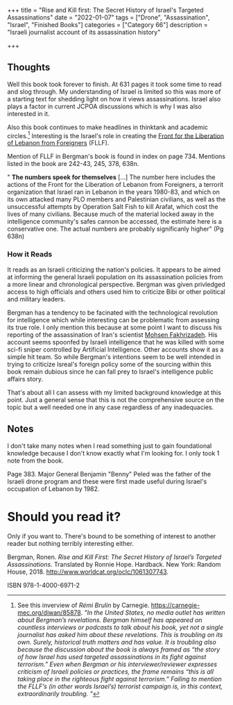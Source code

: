 +++
title = "Rise and Kill first: The Secret History of Israel's Targeted Assassinations"
date = "2022-01-07"
tags = ["Drone", "Assassination", "Israel", "Finished Books"]
categories = ["Category 66"]
description = "Israeli journalist account of its assassination history"

+++

## Thoughts

Well this book took forever to finish. At 631 pages it took some time to read and slog through. My understanding of Israel is limited so this was more of a starting text for shedding light on how it views assassinations. Israel also plays a factor in current JCPOA discussions which is why I was also interested in it. 

Also this book continues to make headlines in thinktank and academic circles.[^1] Interesting is the Israel's role in creating the [Front for the Liberation of Lebanon from Foreigners](https://en.wikipedia.org/wiki/Front_for_the_Liberation_of_Lebanon_from_Foreigners) (FLLF).

Mention of FLLF in Bergman's book is found in index on page 734. Mentions listed in the book are 242-43, 245, 378, 638n. 

" **The numbers speek for themselves** […]  The number here includes the actions of the Front for the Liberation of Lebanon from Foreigners, a terrorit organization that Israel ran in Lebanon in the years 1980-83, and which on its own attacked many PLO members and Palestinian civilians, as well as the unsuccessful attempts by Operation Salt Fish to kill Arafat, which cost the lives of many civilians. Because much of the material locked away in the intelligence community's safes cannon be accessed, the estimate here is a conservative one. The actual numbers are probably significanly higher" (Pg 638n)

### How it Reads

It reads as an Israeli criticizing the nation's policies. It appears to be aimed at informing the general Israeli population on its assassination policies from a more linear and chronological perspective. Bergman was given privledged access to high officials and others used him to criticize Bibi or other political and military leaders. 

Bergman has a tendency to be facinated with the technological revolution for intelligence which while interesting can be problematic from assessing its true role. I only mention this because at some point I want to discuss his reporting of the assassination of Iran's scientist [Mohsen Fakhrizadeh](https://www.theguardian.com/world/2020/nov/27/mohsen-fakhrizadeh-iranian-nuclear-scientist-reportedly-shot-dead-near-tehran). His account seems spoonfed by Israeli intelligence that he was killed with some sci-fi sniper controlled by Artificial Intelligence. Other accounts show it as a simple hit team. So while Bergman's intentions seem to be well intended in trying to criticize Isreal's foreign policy some of the sourcing within this book remain dubious since he can fall prey to Israel's intelligence public affairs story. 

That's about all I can assess with my limited background knowledge at this point. Just a general sense that this is not the comprehensive source on the topic but a well needed one in any case regardless of any inadequacies. 



## Notes

I don't take many notes when I read something just to gain foundational knowledge because I don't know exactly what I'm looking for. I only took 1 note from the book. 

Page 383. Major General Benjamin "Benny" Peled was the father of the Israeli drone program and these were first made useful during Israel's occupation of Lebanon by 1982. 



# Should you read it? 

Only if you want to. There's bound to be something of interest to another reader but nothing terribly interesting either. 

Bergman, Ronen. *Rise and Kill First: The Secret History of Israel’s Targeted Assassinations*. Translated by Ronnie Hope. Hardback. New York: Random House, 2018. http://www.worldcat.org/oclc/1061307743.

ISBN 978-1-4000-6971-2





[^1]: See this inverview of *Rémi Brulin* by Carnegie. https://carnegie-mec.org/diwan/85878. *"In the United States, no media outlet has written about Bergman’s revelations. Bergman himself has appeared on countless interviews or podcasts to talk about his book, yet not a single journalist has asked him about these revelations. This is troubling on its own. Surely, historical truth matters and has value. It is troubling also because the discussion about the book is always framed as “the story of how Israel has used targeted assassinations in its fight against terrorism.” Even when Bergman or his interviewer/reviewer expresses criticism of Israeli policies or practices, the frame remains “this is all taking place in the righteous fight against terrorism.” Failing to mention the FLLF’s (in other words Israel’s) terrorist campaign is, in this context, extraordinarily troubling. "*